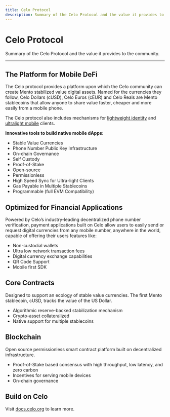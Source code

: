 ```yaml
---
title: Celo Protocol
description: Summary of the Celo Protocol and the value it provides to the community.
---
```


# Celo Protocol

Summary of the Celo Protocol and the value it provides to the community.

---

## The Platform for Mobile DeFi

The Celo protocol provides a platform upon which the Celo community can create Mento stabilized value digital assets. Named for the currencies they follow, Celo Dollars (cUSD), Celo Euros (cEUR) and Celo Reals are Mento stablecoins that allow anyone to share value faster, cheaper and more easily from a mobile phone.

The Celo protocol also includes mechanisms for [lightweight identity](../celo-codebase/protocol/identity) and [ultralight mobile](../celo-codebase/protocol/consensus/ultralight-sync) clients.

**Innovative tools to build native mobile dApps:**

- Stable Value Currencies
- Phone Number Public Key Infrastructure
- On-chain Governance
- Self Custody
- Proof-of-Stake
- Open-source
- Permissionless
- High Speed Sync for Ultra-light Clients
- Gas Payable in Multiple Stablecoins
- Programmable (full EVM Compatibility)

## Optimized for Financial Applications

Powered by Celo’s industry-leading decentralized phone number verification, payment applications built on Celo allow users to easily send or request digital currencies from any mobile number, anywhere in the world, capable of offering their users features like:

- Non-custodial wallets
- Ultra low network transaction fees
- Digital currency exchange capabilities
- QR Code Support
- Mobile first SDK

## Core Contracts

Designed to support an ecology of stable value currencies. The first Mento stablecoin, cUSD, tracks the value of the US Dollar.

- Algorithmic reserve-backed stabilization mechanism
- Crypto-asset collateralized
- Native support for multiple stablecoins

## Blockchain

Open source permissionless smart contract platform built on decentralized infrastructure.

- Proof-of-Stake based consensus with high throughput, low latency, and zero carbon
- Incentives for serving mobile devices
- On-chain governance

## Build on Celo

Visit [docs.celo.org](https://docs.celo.org/) to learn more.
